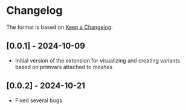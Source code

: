 # Changelog

The format is based on [Keep a Changelog](https://keepachangelog.com/en/1.0.0/).


## [0.0.1] - 2024-10-09
- Initial version of the extension for visualizing and creating variants based on primvars attached to meshes


## [0.0.2] - 2024-10-21
- Fixed several bugs


